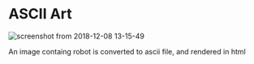 # ASCII Art
![screenshot from 2018-12-08 13-15-49](https://user-images.githubusercontent.com/43197293/49683431-1c12fe00-faed-11e8-871e-eda8541297ed.png)

An image containg robot is converted to ascii file, and rendered in html
